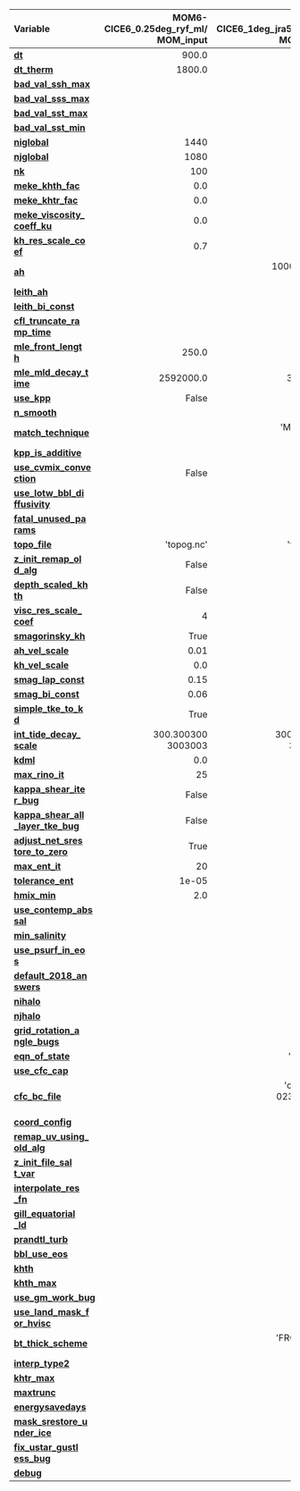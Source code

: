 | Variable            | MOM6-CICE6_0.25deg_ryf_ml/<br>MOM_input | MOM6-CICE6_1deg_jra55do_ryf/<br>MOM_input | MOM6-CICE6_1deg_jra55do_ryf_andrew/<br>MOM_input |
| :------------------ | ---------: | ---------: | ---------: |
| [**dt**             ](https://github.com/mom-ocean/MOM6/search?q=dt) |      900.0 |     1800.0 |     1800.0 |
| [**dt_therm**       ](https://github.com/mom-ocean/MOM6/search?q=dt_therm) |     1800.0 |     3600.0 |     3600.0 |
| [**bad_val_ssh_max**](https://github.com/mom-ocean/MOM6/search?q=bad_val_ssh_max) |            |            |       50.0 |
| [**bad_val_sss_max**](https://github.com/mom-ocean/MOM6/search?q=bad_val_sss_max) |            |            |       75.0 |
| [**bad_val_sst_max**](https://github.com/mom-ocean/MOM6/search?q=bad_val_sst_max) |            |            |       55.0 |
| [**bad_val_sst_min**](https://github.com/mom-ocean/MOM6/search?q=bad_val_sst_min) |            |            |       -3.0 |
| [**niglobal**       ](https://github.com/mom-ocean/MOM6/search?q=niglobal) |       1440 |        360 |        360 |
| [**njglobal**       ](https://github.com/mom-ocean/MOM6/search?q=njglobal) |       1080 |        300 |        300 |
| [**nk**             ](https://github.com/mom-ocean/MOM6/search?q=nk) |        100 |         50 |         50 |
| [**meke_khth_fac**  ](https://github.com/mom-ocean/MOM6/search?q=meke_khth_fac) |        0.0 |        1.0 |        1.0 |
| [**meke_khtr_fac**  ](https://github.com/mom-ocean/MOM6/search?q=meke_khtr_fac) |        0.0 |        1.0 |        1.0 |
| [**meke_viscosity_<br>coeff_ku**](https://github.com/mom-ocean/MOM6/search?q=meke_viscosity_coeff_ku) | 0.0 |   0.2 |        0.2 |
| [**kh_res_scale_co<br>ef**](https://github.com/mom-ocean/MOM6/search?q=kh_res_scale_coef) |  0.7 |        0.4 |        0.4 |
| [**ah**             ](https://github.com/mom-ocean/MOM6/search?q=ah) |            | 1000000000<br>000.0 | 1000000000<br>000.0 |
| [**leith_ah**       ](https://github.com/mom-ocean/MOM6/search?q=leith_ah) |            |       True |       True |
| [**leith_bi_const** ](https://github.com/mom-ocean/MOM6/search?q=leith_bi_const) |            |      128.0 |      128.0 |
| [**cfl_truncate_ra<br>mp_time**](https://github.com/mom-ocean/MOM6/search?q=cfl_truncate_ramp_time) |  |    7200.0 |     7200.0 |
| [**mle_front_lengt<br>h**](https://github.com/mom-ocean/MOM6/search?q=mle_front_length) | 250.0 |     1000.0 |     1000.0 |
| [**mle_mld_decay_t<br>ime**](https://github.com/mom-ocean/MOM6/search?q=mle_mld_decay_time) | 2592000.0 | 345600.0 | 345600.0 |
| [**use_kpp**        ](https://github.com/mom-ocean/MOM6/search?q=use_kpp) |      False |       True |       True |
| [**n_smooth**       ](https://github.com/mom-ocean/MOM6/search?q=n_smooth) |            |          3 |          3 |
| [**match_technique**](https://github.com/mom-ocean/MOM6/search?q=match_technique) |            | 'MatchGrad<br>ient' | 'MatchGrad<br>ient' |
| [**kpp_is_additive**](https://github.com/mom-ocean/MOM6/search?q=kpp_is_additive) |            |      False |      False |
| [**use_cvmix_conve<br>ction**](https://github.com/mom-ocean/MOM6/search?q=use_cvmix_convection) | False |   True |       True |
| [**use_lotw_bbl_di<br>ffusivity**](https://github.com/mom-ocean/MOM6/search?q=use_lotw_bbl_diffusivity) |  |    True |       True |
| [**fatal_unused_pa<br>rams**](https://github.com/mom-ocean/MOM6/search?q=fatal_unused_params) |    |            |       True |
| [**topo_file**      ](https://github.com/mom-ocean/MOM6/search?q=topo_file) | 'topog.nc' | 'topog.nc' |            |
| [**z_init_remap_ol<br>d_alg**](https://github.com/mom-ocean/MOM6/search?q=z_init_remap_old_alg) | False |  False |            |
| [**depth_scaled_kh<br>th**](https://github.com/mom-ocean/MOM6/search?q=depth_scaled_khth) | False |     False |            |
| [**visc_res_scale_<br>coef**](https://github.com/mom-ocean/MOM6/search?q=visc_res_scale_coef) |  4 |        0.4 |            |
| [**smagorinsky_kh** ](https://github.com/mom-ocean/MOM6/search?q=smagorinsky_kh) |       True |            |            |
| [**ah_vel_scale**   ](https://github.com/mom-ocean/MOM6/search?q=ah_vel_scale) |       0.01 |        0.0 |            |
| [**kh_vel_scale**   ](https://github.com/mom-ocean/MOM6/search?q=kh_vel_scale) |        0.0 |        0.0 |            |
| [**smag_lap_const** ](https://github.com/mom-ocean/MOM6/search?q=smag_lap_const) |       0.15 |            |            |
| [**smag_bi_const**  ](https://github.com/mom-ocean/MOM6/search?q=smag_bi_const) |       0.06 |       0.06 |            |
| [**simple_tke_to_k<br>d**](https://github.com/mom-ocean/MOM6/search?q=simple_tke_to_kd) |  True |       True |            |
| [**int_tide_decay_<br>scale**](https://github.com/mom-ocean/MOM6/search?q=int_tide_decay_scale) | 300.300300<br>3003003 | 300.300300<br>3003003 |  |
| [**kdml**           ](https://github.com/mom-ocean/MOM6/search?q=kdml) |        0.0 |        0.0 |            |
| [**max_rino_it**    ](https://github.com/mom-ocean/MOM6/search?q=max_rino_it) |         25 |         25 |            |
| [**kappa_shear_ite<br>r_bug**](https://github.com/mom-ocean/MOM6/search?q=kappa_shear_iter_bug) | False |  False |            |
| [**kappa_shear_all<br>_layer_tke_bug**](https://github.com/mom-ocean/MOM6/search?q=kappa_shear_all_layer_tke_bug) | False | False |    |
| [**adjust_net_sres<br>tore_to_zero**](https://github.com/mom-ocean/MOM6/search?q=adjust_net_srestore_to_zero) | True | True |        |
| [**max_ent_it**     ](https://github.com/mom-ocean/MOM6/search?q=max_ent_it) |         20 |         20 |            |
| [**tolerance_ent**  ](https://github.com/mom-ocean/MOM6/search?q=tolerance_ent) |      1e-05 |      1e-05 |            |
| [**hmix_min**       ](https://github.com/mom-ocean/MOM6/search?q=hmix_min) |        2.0 |        2.0 |            |
| [**use_contemp_abs<br>sal**](https://github.com/mom-ocean/MOM6/search?q=use_contemp_abssal) |     |      False |            |
| [**min_salinity**   ](https://github.com/mom-ocean/MOM6/search?q=min_salinity) |            |        0.0 |            |
| [**use_psurf_in_eo<br>s**](https://github.com/mom-ocean/MOM6/search?q=use_psurf_in_eos) |       |       True |            |
| [**default_2018_an<br>swers**](https://github.com/mom-ocean/MOM6/search?q=default_2018_answers) |   |      False |            |
| [**nihalo**         ](https://github.com/mom-ocean/MOM6/search?q=nihalo) |            |          4 |            |
| [**njhalo**         ](https://github.com/mom-ocean/MOM6/search?q=njhalo) |            |          4 |            |
| [**grid_rotation_a<br>ngle_bugs**](https://github.com/mom-ocean/MOM6/search?q=grid_rotation_angle_bugs) |  |   False |            |
| [**eqn_of_state**   ](https://github.com/mom-ocean/MOM6/search?q=eqn_of_state) |            |   'WRIGHT' |            |
| [**use_cfc_cap**    ](https://github.com/mom-ocean/MOM6/search?q=use_cfc_cap) |            |      False |            |
| [**cfc_bc_file**    ](https://github.com/mom-ocean/MOM6/search?q=cfc_bc_file) |            | 'cfc_atm_2<br>0230310.nc<br>' |  |
| [**coord_config**   ](https://github.com/mom-ocean/MOM6/search?q=coord_config) |            |     'none' |            |
| [**remap_uv_using_<br>old_alg**](https://github.com/mom-ocean/MOM6/search?q=remap_uv_using_old_alg) |  |     False |            |
| [**z_init_file_sal<br>t_var**](https://github.com/mom-ocean/MOM6/search?q=z_init_file_salt_var) |   |     'salt' |            |
| [**interpolate_res<br>_fn**](https://github.com/mom-ocean/MOM6/search?q=interpolate_res_fn) |     |      False |            |
| [**gill_equatorial<br>_ld**](https://github.com/mom-ocean/MOM6/search?q=gill_equatorial_ld) |     |       True |            |
| [**prandtl_turb**   ](https://github.com/mom-ocean/MOM6/search?q=prandtl_turb) |            |        1.0 |            |
| [**bbl_use_eos**    ](https://github.com/mom-ocean/MOM6/search?q=bbl_use_eos) |            |       True |            |
| [**khth**           ](https://github.com/mom-ocean/MOM6/search?q=khth) |            |        0.0 |            |
| [**khth_max**       ](https://github.com/mom-ocean/MOM6/search?q=khth_max) |            |        0.0 |            |
| [**use_gm_work_bug**](https://github.com/mom-ocean/MOM6/search?q=use_gm_work_bug) |            |      False |            |
| [**use_land_mask_f<br>or_hvisc**](https://github.com/mom-ocean/MOM6/search?q=use_land_mask_for_hvisc) |  |     True |            |
| [**bt_thick_scheme**](https://github.com/mom-ocean/MOM6/search?q=bt_thick_scheme) |            | 'FROM_BT_C<br>ONT' |    |
| [**interp_type2**   ](https://github.com/mom-ocean/MOM6/search?q=interp_type2) |            |    'LMD94' |            |
| [**khtr_max**       ](https://github.com/mom-ocean/MOM6/search?q=khtr_max) |            |        0.0 |            |
| [**maxtrunc**       ](https://github.com/mom-ocean/MOM6/search?q=maxtrunc) |            |          0 |            |
| [**energysavedays** ](https://github.com/mom-ocean/MOM6/search?q=energysavedays) |            |        1.0 |            |
| [**mask_srestore_u<br>nder_ice**](https://github.com/mom-ocean/MOM6/search?q=mask_srestore_under_ice) |  |    False |            |
| [**fix_ustar_gustl<br>ess_bug**](https://github.com/mom-ocean/MOM6/search?q=fix_ustar_gustless_bug) |  |      True |            |
| [**debug**          ](https://github.com/mom-ocean/MOM6/search?q=debug) |            |      False |            |
